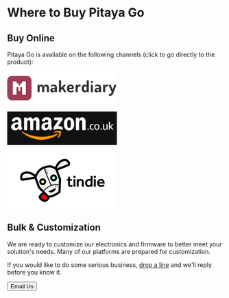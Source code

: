# Where to Buy Pitaya Go

## Buy Online

Pitaya Go is available on the following channels (click to go directly to the product):

[![makerdiary store](assets/images/makerdiary-store-logo.png)](https://store.makerdiary.com/products/pitaya-go)

[![amazon store](assets/images/amazon_co_uk.jpg)](https://www.amazon.co.uk/dp/B07WTVRFGT?ref=myi_title_dp)

[![Tindie](assets/images/tindie-logo.png)](https://www.tindie.com/products/Zelin/pitaya-go-iot-development-board/)

## Bulk & Customization

We are ready to customize our electronics and firmware to better meet your solution's needs. Many of our platforms are prepared for customization.

If you would like to do some serious business, [drop a line](mailto:zelin@makerdiary.com) and we'll reply before you know it.

<a href="mailto:zelin@makerdiary.com"><button data-md-color-primary="marsala"><i class="fa fa-envelope"></i> Email Us</button></a>